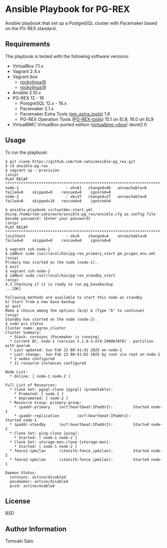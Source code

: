 Ansible Playbook for PG-REX
===========================

Ansible playbook that set up a PostgreSQL cluster with Pacemaker based on the PG-REX standard.

Requirements
------------

The playbook is tested with the following software versions:

* VirtualBox 7.1.x
* Vagrant 2.4.x
* Vagrant box
  * [rockylinux/8](https://app.vagrantup.com/rockylinux/boxes/8)
  * [rockylinux/9](https://app.vagrantup.com/rockylinux/boxes/9)
* Ansible 2.10.x
* PG-REX 12 - 16
  * PostgreSQL 12.x - 16.x
  * Pacemaker 2.1.x
  * Pacemaker Extra Tools ([pm\_extra\_tools](https://github.com/linux-ha-japan/pm_extra_tools)) 1.6
  * PG-REX Operation Tools ([PG-REX-tools](https://github.com/ossc-db/PG-REX-tools)) 15.1 on EL8, 16.0 on EL9
* VirtualBMC VirtualBox-ported edition ([virtualbmc-vbox](https://github.com/kskmori/virtualbmc-vbox)) devel2.0

Usage
-----

To run the playbook:

```ShellSession
$ git clone https://github.com/tom-sato/ansible-pg_rex.git
$ cd ansible-pg_rex
$ vagrant up --provision
(snip)
PLAY RECAP *********************************************************************
node-1                     : ok=61   changed=46   unreachable=0    failed=0    skipped=0    rescued=0    ignored=0
node-2                     : ok=37   changed=27   unreachable=0    failed=0    skipped=16   rescued=0    ignored=0

$ ansible-playbook virtualbmc-start.yml
Using /home/tom-sato/work/ansible-pg_rex/ansible.cfg as config file
become password: (Enter your password)
(snip)
PLAY RECAP *********************************************************************
localhost                  : ok=9    changed=4    unreachable=0    failed=0    skipped=0    rescued=0    ignored=0

$ vagrant ssh node-1
$ LANG=C sudo /usr/local/bin/pg-rex_primary_start pm_pcsgen_env.xml
(snip)
Primary has started on the node (node-1).
$ exit
$ vagrant ssh node-2
$ LANG=C sudo /usr/local/bin/pg-rex_standby_start
(snip)
4.3 Checking if it is ready to run pg_basebackup
...[OK]

Following methods are available to start this node as standby
b) Start from a new base backup
q) quit
Make a choice among the options (b/q) b (Type "b" to continue)
(snip)
Standby has started on the node (node-2).
$ sudo pcs status
Cluster name: pgrex_cluster
Cluster Summary:
  * Stack: corosync (Pacemaker is running)
  * Current DC: node-1 (version 2.1.8-3.el9-3980678f0) - partition with quorum
  * Last updated: Sun Feb 23 00:41:41 2025 on node-2
  * Last change:  Sun Feb 23 00:41:02 2025 by root via root on node-1
  * 2 nodes configured
  * 11 resource instances configured

Node List:
  * Online: [ node-1 node-2 ]

Full List of Resources:
  * Clone Set: pgsql-clone [pgsql] (promotable):
    * Promoted: [ node-1 ]
    * Unpromoted: [ node-2 ]
  * Resource Group: primary-group:
    * ipaddr-primary    (ocf:heartbeat:IPaddr2):         Started node-1
    * ipaddr-replication        (ocf:heartbeat:IPaddr2):         Started node-1
  * ipaddr-standby      (ocf:heartbeat:IPaddr2):         Started node-2
  * Clone Set: ping-clone [ping]:
    * Started: [ node-1 node-2 ]
  * Clone Set: storage-mon-clone [storage-mon]:
    * Started: [ node-1 node-2 ]
  * fence1-ipmilan      (stonith:fence_ipmilan):         Started node-2
  * fence2-ipmilan      (stonith:fence_ipmilan):         Started node-1

Daemon Status:
  corosync: active/disabled
  pacemaker: active/disabled
  pcsd: active/enabled
```

License
-------

BSD

Author Information
------------------

Tomoaki Sato
